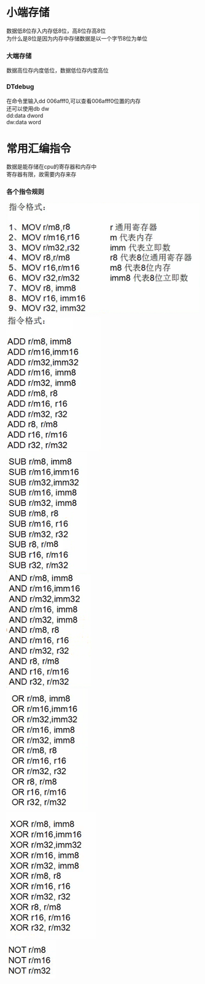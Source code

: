 # 小端存储
数据低8位存入内存低8位，高8位存高8位  
为什么是8位是因为内存中存储数据是以一个字节8位为单位

### 大端存储
数据高位存内度低位，数据低位存内度高位

### DTdebug
在命令里输入dd 006afff0,可以查看006afff0位置的内存  
还可以使用db dw  
dd:data dword  
dw:data word


# 常用汇编指令
数据是能存储在cpu的寄存器和内存中  
寄存器有限，故需要内存来存

### 各个指令规则
![](/static/img/1.png)  
![](/static/img/2.png)  
![](/static/img/3.png)  
![](/static/img/4.png)  
![](/static/img/5.png)  
![](/static/img/6.png)  
![](/static/img/7.png)  
